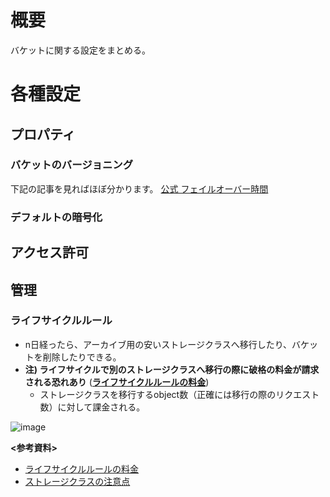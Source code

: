 # 概要
バケットに関する設定をまとめる。

# 各種設定
## プロパティ
### バケットのバージョニング
下記の記事を見ればほぼ分かります。
[公式 フェイルオーバー時間](https://dev.classmethod.jp/articles/3minutes-s3-versioning-lifecycle/)

### デフォルトの暗号化

## アクセス許可

## 管理
### ライフサイクルルール
- n日経ったら、アーカイブ用の安いストレージクラスへ移行したり、バケットを削除したりできる。
- **注) ライフサイクルで別のストレージクラスへ移行の際に破格の料金が請求される恐れあり** ([**ライフサイクルルールの料金**](https://aws.amazon.com/jp/s3/pricing/?nc=sn&loc=4))
  - ストレージクラスを移行するobject数（正確には移行の際のリクエスト数）に対して課金される。

![image](https://github.com/adgjmptwgw/aws-practice/assets/66456130/6aa7ea2c-c4dd-4121-97ec-b9ee20d1f831)  



**<参考資料>**  
- [ライフサイクルルールの料金](https://aws.amazon.com/jp/s3/pricing/?nc=sn&loc=4)
- [ストレージクラスの注意点](https://blog.jicoman.info/2020/06/story-about-cloud-bankrupt-by-changing-s3-storage-all-at-once/)
